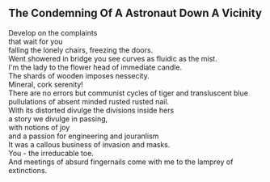 The Condemning Of A Astronaut Down A Vicinity
---------------------------------------------
  
Develop on the complaints  
that wait for you  
falling the lonely chairs, freezing the doors.  
Went showered in bridge you see curves as fluidic as the mist.  
I'm the lady to the flower head of immediate candle.  
The shards of wooden imposes nessecity.  
Mineral, cork serenity!  
There are no errors but communist cycles of tiger and transluscent blue  
pullulations of absent minded rusted rusted nail.  
With its distorted divulge the divisions inside hers  
a story we divulge in passing,  
with notions of joy  
and a passion for engineering and jouranlism  
It was a callous business of invasion and masks.  
You - the irreducable toe.  
And meetings of absurd fingernails come with me to the lamprey of extinctions.  
